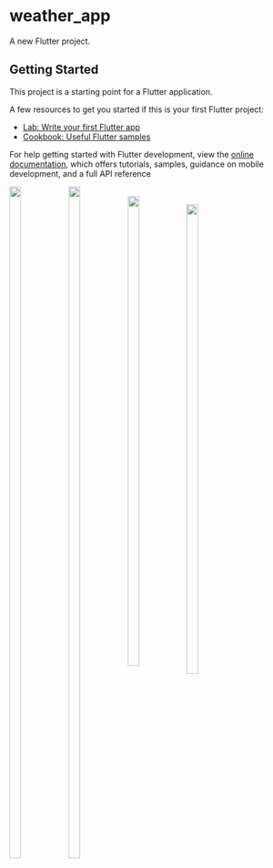 # weather_app

A new Flutter project.

## Getting Started

This project is a starting point for a Flutter application.

A few resources to get you started if this is your first Flutter project:

- [Lab: Write your first Flutter app](https://docs.flutter.dev/get-started/codelab)
- [Cookbook: Useful Flutter samples](https://docs.flutter.dev/cookbook)

For help getting started with Flutter development, view the
[online documentation](https://docs.flutter.dev/), which offers tutorials,
samples, guidance on mobile development, and a full API reference



<a href="Screenshot_2022-10-08-13-52-15-11"><img src="https://user-images.githubusercontent.com/94074275/194707112-1e74a89b-f7ef-4042-937d-760412b0c4da.jpg" align="left" height="55%" width="20%" ></a>

<a href="Screenshot_2022-10-08-13-52-24-39"><img src="https://user-images.githubusercontent.com/94074275/194707336-a5f40ee2-5d2e-4cc5-ae77-601d68ba555e.jpg" align="left" height="55%" width="20%" ></a>
<a><br/></a>
<a href="Screenshot_2022-10-08-13-53-01-32"><img src="https://user-images.githubusercontent.com/94074275/194707410-d8ff3dc6-ea50-4a0b-a6c6-6387e2bab521.jpg" align="left" height="46%" width="20%" ></a>

<a href="Screenshot_2022-10-08-13-53-35-75"><img src="https://user-images.githubusercontent.com/94074275/194707444-fdc54081-8aa0-4064-8b1e-4c5e9818fa12.jpg" align="left" height="46%" width="20%" ></a>
